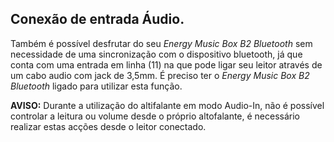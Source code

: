 ## Conexão de entrada Áudio.

Também é possível desfrutar do seu *Energy Music Box B2 Bluetooth* sem necessidade de uma sincronização com o dispositivo bluetooth, já que conta com uma entrada em linha (11) na que pode ligar seu leitor através de um cabo audio com jack de 3,5mm.
É preciso ter o *Energy Music Box B2 Bluetooth* ligado para utilizar esta função.

**AVISO:** Durante a utilização do altifalante em modo Audio-In, não é possível controlar a leitura ou volume desde o próprio altofalante, é necessário realizar estas acções desde o leitor conectado.


